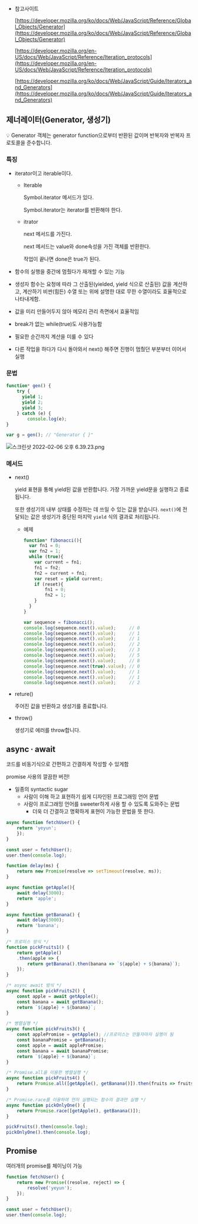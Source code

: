- 참고사이트
    
    [https://developer.mozilla.org/ko/docs/Web/JavaScript/Reference/Global_Objects/Generator](https://developer.mozilla.org/ko/docs/Web/JavaScript/Reference/Global_Objects/Generator)
    
    [https://developer.mozilla.org/en-US/docs/Web/JavaScript/Reference/Iteration_protocols](https://developer.mozilla.org/en-US/docs/Web/JavaScript/Reference/Iteration_protocols)
    
    [https://developer.mozilla.org/ko/docs/Web/JavaScript/Guide/Iterators_and_Generators](https://developer.mozilla.org/ko/docs/Web/JavaScript/Guide/Iterators_and_Generators)
    

## 제너레이터(Generator, 생성기)

<aside>
💡 Generator 객체는 generator function으로부터 반환된 값이며 반복자와 반복자 프로토콜을 준수합니다.

</aside>

### 특징

- iterator이고 iterable이다.
    - Iterable
        
        Symbol.iterator 메서드가 있다.
        
        Symbol.iterator는 iterator를 반환해야 한다.
        
    - itrator
        
        next 메서드를 가진다.
        
        next 메서드는 value와 done속성을 가진 객체를 반환한다.
        
        작업이 끝나면 done은 true가 된다.
        
- 함수의 실행을 중간에 멈췄다가 재개할 수 있는 기능
- 생성자 함수는 요청에 따라 그 산출된(yielded, yield 식으로 산출된) 값을 계산하고, 계산하기 비싼(힘든) 수열 또는 위에 설명한 대로 무한 수열이라도 효율적으로 나타내게함.
- 값을 미리 만들어두지 않아 메모리 관리 측면에서 효율적임
- break가 없는 while(true)도 사용가능함
- 필요한 순간까지 계산을 미룰 수 있다
- 다른 작업을 하다가 다시 돌아와서 next() 해주면 진행이 멈췄던 부분부터 이어서 실행

### 문법

```jsx
function* gen() {
	try {
	  yield 1;
	  yield 2;
	  yield 3;
	} catch (e) {
		console.log(e);
}

var g = gen(); // "Generator { }"
```

![스크린샷 2022-02-06 오후 6.39.23.png](https://s3.us-west-2.amazonaws.com/secure.notion-static.com/bc4994c4-0cf3-412e-8310-3593a1fa40f9/%E1%84%89%E1%85%B3%E1%84%8F%E1%85%B3%E1%84%85%E1%85%B5%E1%86%AB%E1%84%89%E1%85%A3%E1%86%BA_2022-02-06_%E1%84%8B%E1%85%A9%E1%84%92%E1%85%AE_6.39.23.png?X-Amz-Algorithm=AWS4-HMAC-SHA256&X-Amz-Content-Sha256=UNSIGNED-PAYLOAD&X-Amz-Credential=AKIAT73L2G45EIPT3X45%2F20220206%2Fus-west-2%2Fs3%2Faws4_request&X-Amz-Date=20220206T142114Z&X-Amz-Expires=86400&X-Amz-Signature=b21da7471f2254e56f6039b84de70a125d3943c39708fafcb5612d08ee6d7689&X-Amz-SignedHeaders=host&response-content-disposition=filename%20%3D%22%25E1%2584%2589%25E1%2585%25B3%25E1%2584%258F%25E1%2585%25B3%25E1%2584%2585%25E1%2585%25B5%25E1%2586%25AB%25E1%2584%2589%25E1%2585%25A3%25E1%2586%25BA%25202022-02-06%2520%25E1%2584%258B%25E1%2585%25A9%25E1%2584%2592%25E1%2585%25AE%25206.39.23.png%22&x-id=GetObject)

### 메서드

- next()
    
    yield 표현을 통해 yield된 값을 반환합니다. 가장 가까운 yield문을 실행하고 종료됩니다.
    
    또한 생성기의 내부 상태를 수정하는 데 쓰일 수 있는 값을 받습니다. `next()`에 전달되는 값은 생성기가 중단된 마지막 `yield` 식의 결과로 처리됩니다.
    
    - 예제
        
        ```jsx
        function* fibonacci(){
          var fn1 = 0;
          var fn2 = 1;
          while (true){
            var current = fn1;
            fn1 = fn2;
            fn2 = current + fn1;
            var reset = yield current;
            if (reset){
                fn1 = 0;
                fn2 = 1;
            }
          }
        }
        
        var sequence = fibonacci();
        console.log(sequence.next().value);     // 0
        console.log(sequence.next().value);     // 1
        console.log(sequence.next().value);     // 1
        console.log(sequence.next().value);     // 2
        console.log(sequence.next().value);     // 3
        console.log(sequence.next().value);     // 5
        console.log(sequence.next().value);     // 8
        console.log(sequence.next(true).value); // 0
        console.log(sequence.next().value);     // 1
        console.log(sequence.next().value);     // 1
        console.log(sequence.next().value);     // 2
        ```
        
- reture()
    
    주어진 값을 반환하고 생성기를 종료합니다.
    
- throw()
    
    생성기로 에러를 throw합니다.
    

## async ∙ await

코드를 비동기식으로 간편하고 간결하게 작성할 수 있게함

promise 사용의 깔끔한 버전!

- 일종의 syntactic sugar
    - 사람이 이해 하고 표현하기 쉽게 디자인된 프로그래밍 언어 문법
    - 사람이 프로그래밍 언어를 sweeter하게 사용 할 수 있도록 도와주는 문법
        - 더욱 더 간결하고 명확하게 표현이 가능한 문법을 뜻 한다.

```jsx
async function fetchUser() {
	return 'yeyun';
	});
}

const user = fetchUser();
user.then(console.log);
```

```jsx
function delay(ms) {
	return new Promise(resolve => setTimeout(resolve, ms));
}

async function getApple(){
	await delay(3000);
	return 'apple';
}

async function getBanana() {
	await delay(3000);
	return 'banana';
}

/* 프로미스 방식 */
function pickFruits1() {
	return getApple()
	.then(apple => {
		return getBanana().then(banana => `${apple} + ${banana}`);
	});
}

/* async await 방식 */
async function pickFruits2() {
	const apple = await getApple();
	const banana = await getBanana();
	return `${apple} + ${banana}`;
}

/* 병렬실행 */
async function pickFruits3() {
	const applePromise = getApple(); //프로미스는 만들자마자 실행이 됨
	const bananaPromise = getBanana();
	const apple = await applePromise;
	const banana = await bananaPromise;
	return `${apple} + ${banana}`;
}

/* Promise.all을 이용한 병렬실행 */
async function pickFruits4() {
	return Promise.all([getApple(), getBanana()]).then(fruits => fruits.join(' + '));
}

/* Promise.race를 이용하여 먼저 실행되는 함수의 결과만 실행 */
async function pickOnlyOne() {
	return Promise.race([getApple(), getBanana()]);
}

pickFruits().then(console.log);
pickOnlyOne().then(console.log);
```

## Promise

여러개의 promise를 체이닝이 가능

```jsx
function fetchUser() {
	return new Promise((resolve, reject) => {
		resolve('yeyun');
	});
}

const user = fetchUser();
user.then(console.log);
```
